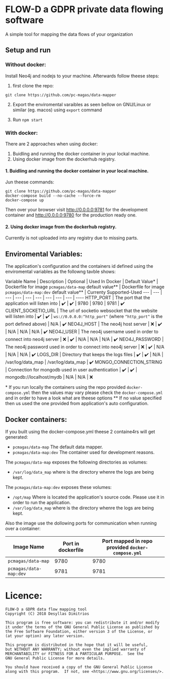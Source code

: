 # FLOW-D a GDPR private data flowing software

A simple tool for mapping the data flows of your organization

## Setup and run

### Without docker:

Install Neo4j and nodejs to your machine. Afterwards follow theese steps:

1. first clone the repo:

```
git clone https://github.com/pc-magas/data-mapper
```

2. Export the enviromental varaibles as seen bellow on GNU/Linux or similar (eg. macos) using `export` command

3. Run `npm start`


### With docker:

There are 2 approaches when using docker:

1. Buidling and running the docker container in your lockal machine.
2. Using docker image from the dockerhub registry.

#### 1. Buidling and running the docker container in your local machine.

Jun theese commands:

```
git clone https://github.com/pc-magas/data-mapper
docker-compose build --no-cache --force-rm
docker-compose up
```

Then over your browser visit http://0.0.0.0:9781 for the development container and http://0.0.0.0:9780 for the production ready one.

#### 2. Using docker image from the dockerhub registry.

Currently is not uploaded into any registry due to missing parts.


## Enviromental Variables:

The application's configuration and the containers id defined using the enviromental variables as the followng tavble shows:

Variable Name | Description | Optional | Used In Docker | Default Value* | Dockerfile for image `pcmagas/data-map` default value** | Dockerfile for image `pcmagas/data-map:dev` default value** | Currenty Supported-Used
--- | --- | --- | --- | --- | --- | --- | --- | --- | ----
HTTP_PORT | The port that the application will listen into | :heavy_check_mark: | :heavy_check_mark: | 9780  | 9780 | 9781 | :heavy_check_mark:
CLIENT_SOCKETIO_URL | The url of socketio websocket that the website will listen into | :heavy_check_mark: | :heavy_check_mark: | `ws://0.0.0.0:^http_port^` (where `^http_port^` is the port defined above) | N/A | :heavy_check_mark:
NEO4J_HOST | The neo4j host server | :x: | :heavy_check_mark: | N/A | N/A | N/A | :heavy_check_mark:
NEO4J_USER | The neo4j username used in order to connect into neo4j server | :x: | :heavy_check_mark: | N/A | N/A | N/A | :heavy_check_mark:
NEO4J_PASSWORD | The neo4j password used in order to connect into neo4j server | :x: | :heavy_check_mark: | N/A | N/A | N/A | :heavy_check_mark:
LOGS_DIR | Directory that keeps the logs files | :heavy_check_mark: | :heavy_check_mark: | N/A | /var/log/data_map | /var/log/data_map | :heavy_check_mark:
MONGO_CONNECTION_STRING | Connection for mongodb used in user authentication |  :heavy_check_mark: |  :heavy_check_mark: | mongodb://localhost/mydb | N/A | N/A | :x:

\* If you run locally the containers using the repo provided `docker-compose.yml` then the values may vary please check the `docker-compose.yml` and in order to have a look what are theese options
** If no value specified then us used the one provided from application's auto configuration.

## Docker containers:

If you built using the docker-compose.yml theese 2 containe4rs will get generated:

* `pcmagas/data-map` The default data mapper.
* `pcmagas/data-map:dev` The container used for development reasons.

The `pcmagas/data-map` exposes the following directories as volumes:

* `/var/log/data_map` where is the directory whenre the logs are being kept.

The `pcmagas/data-map:dev` exposes these volumes:

* `/opt/map` Where is located the application's source code. Please use it in order to run the application.
* `/var/log/data_map` where is the directory whenre the logs are being kept.

Also the image use the dollowing ports for communication when running over a container:

Image Name | Port in dockerfile | Port mapped in repo provided `docker-compose.yml`
--- | --- | ---
`pcmagas/data-map` | 9780 | 9780
`pcmagas/data-map:dev` | 9781 | 9781

# Licence:

    FLOW-D a GDPR data flow mapping tool
    Copyright (C) 2018 Desyllas Dimitrios

    This program is free software: you can redistribute it and/or modify
    it under the terms of the GNU General Public License as published by
    the Free Software Foundation, either version 3 of the License, or
    (at your option) any later version.

    This program is distributed in the hope that it will be useful,
    but WITHOUT ANY WARRANTY; without even the implied warranty of
    MERCHANTABILITY or FITNESS FOR A PARTICULAR PURPOSE.  See the
    GNU General Public License for more details.

    You should have received a copy of the GNU General Public License
    along with this program.  If not, see <https://www.gnu.org/licenses/>.
